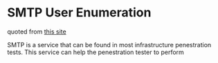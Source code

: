 # SMTP User Enumeration
quoted from [this site](https://pentestlab.blog/2012/11/20/smtp-user-enumeration/)

SMTP is a service that can be found in most infrastructure penestration tests. This service can help the penestration tester to perform 

<!--stackedit_data:
eyJoaXN0b3J5IjpbMTkwMjU0MDQyNiwyMDE0MjEwOTAzXX0=
-->